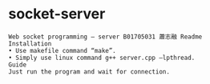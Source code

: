 # socket-server

    Web socket programming – server B01705031 蕭志融 Readme
    Installation
    • Use makefile command “make”.
    • Simply use linux command g++ server.cpp –lpthread.
    Guide
    Just run the program and wait for connection.
